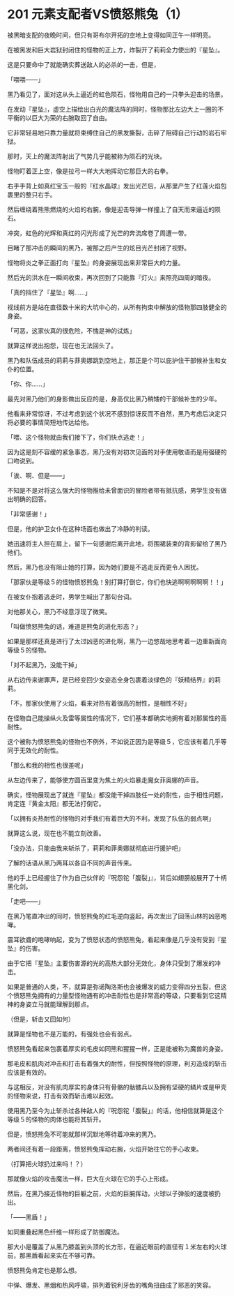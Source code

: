 # 201 元素支配者VS愤怒熊兔（1）

被黑暗支配的夜晚时间，但只有哥布尔开拓的空地上变得如同正午一样明亮。

在被黑发和巨大岩狱封闭住的怪物的正上方，炸裂开了莉莉全力使出的『星坠』。

这是只要命中了就能确实葬送敌人的必杀的一击，但是，

「喂喂——」

黑乃看见了，面对这从头上逼近的虹色陨石，怪物用自己的一只拳头迎击的场景。

在发动『星坠』，虚空上描绘出白光的魔法阵的同时，怪物那比左边大上一圈的不平衡的以巨大为荣的右腕取回了自由。

它非常轻易地只靠力量就将束缚住自己的黑发撕裂，击碎了阻碍自己行动的岩石牢狱。

那时，天上的魔法阵射出了气势几乎能被称为陨石的光块。

怪物盯着正上空，像是拉弓一样大大地挥动它那巨大的右拳。

右手手背上如真红宝玉一般的『红水晶球』发出光芒后，从那里产生了红莲火焰包裹里的整只右手。

然后缠绕着熊熊燃烧的火焰的右腕，像是迎击导弹一样撞上了自天而来逼近的陨石。

冲突，虹色的光辉和真红的闪光形成了光芒的奔流席卷了周遭一带。

目睹了那冲击的瞬间的黑乃，被那之后产生的炫目光芒封闭了视野。

怪物将炎之拳正面打向『星坠』的身姿展现出来非常巨大的力量。

然后光的洪水在一瞬间收束，再次回到了只能靠『灯火』来照亮四周的暗夜。

「真的挡住了『星坠』啊……」

视线前方是站在直径数十米的大坑中心的，从所有拘束中解放的怪物那四肢健全的身姿。

「可恶，这家伙真的很危险，不愧是神的试炼」

就算这样说出抱怨，现在也无法回头了。

黑乃和队伍成员的莉莉与菲奥娜跳到空地上，那正是个可以庇护住干部候补生和女仆的位置。

「你、你……」

最先对黑乃他们的身影做出反应的是，身高仅比黑乃稍矮的干部候补生的少年。

他看来非常惊讶，不过考虑到这个状况不感到惊讶反而不自然，黑乃考虑后决定只将必要的事情简短地传达给他。

「喂、这个怪物就由我们接下了，你们快点逃走！」

因为这是刻不容缓的紧急事态，黑乃没有对初次见面的对手使用敬语而是用强硬的口吻说到。

「诶、啊、但是——」

不知是不是对将这么强大的怪物推给未曾面识的冒险者带有抵抗感，男学生没有做出明确的回答。

「非常感谢！」

但是，他的护卫女仆在这种场面也做出了冷静的判读。

她迅速将主人担在肩上，留下一句感谢后离开此地，将围裙装束的背影留给了黑乃他们。

然后，黑乃也没有阻止她的打算，因为她们要是不逃走反而更令人困扰。

「那家伙是等级５的怪物愤怒熊兔！别打算打倒它，你们也快逃啊啊啊啊啊！！」

在被女仆抱着逃走时，男学生喊出了那句台词。

对他那关心，黑乃不经意浮现了微笑。

「叫做愤怒熊兔的话，难道是熊兔的进化形态？」

如果是那样还真是进行了太过凶恶的进化啊，黑乃一边悠哉地思考着一边重新面向等级５的怪物。

「对不起黑乃，没能干掉」

从右边传来谢罪声，是已经变回少女姿态全身包裹着淡绿色的『妖精结界』的莉莉。

「不，那家伙使用了火焰，看来对热有着很高的耐性，是相性不好」

在怪物自己能操纵火及雷等属性的情况下，它们基本都确实地拥有着对那属性的高耐性。

这个被称为愤怒熊兔的怪物也不例外，不如说正因为是等级５，它应该有着几乎等同于无效化的耐性。

「那么和我的相性也很差呢」

从左边传来了，能够使方圆百里变为焦土的火焰暴走魔女菲奥娜的声音。

确实，怪物展现出了就连『星坠』都没能干掉四肢任一处的耐性，由于相性问题，肯定连『黄金太阳』都无法打倒它。

「以拥有炎热耐性的怪物的对手我们有着巨大的不利，发现了队伍的弱点啊」

就算这么说，现在也不能立刻改善。

「没办法，只能由我来斩杀了，莉莉和菲奥娜就彻底进行援护吧」

了解的话语从黑乃两耳以各自不同的声音传来。

他的手上已经握住了作为自己伙伴的『呪怨铊「腹裂」』，背后如翅膀般展开了十柄黑化剑。

「走吧——」

在黑乃笔直冲出的同时，愤怒熊兔的红毛逆向竖起，再次发出了回荡山林的凶恶咆哮。

震耳欲聋的咆哮响起，变为了愤怒状态的愤怒熊兔，看起来像是几乎没有受到『星坠』的伤害。

由于它把『星坠』主要伤害源的光的高热大部分无效化，身体只受到了爆发的冲击。

如果是普通的人类，不，就算是弥诺陶洛斯也会被爆发的威力变得四分五裂，但这个愤怒熊兔拥有的力量型怪物通有的冲击耐性也是非常高的等级，只要看到它这精神的身姿立马就能理解到那点。

（但是，斩击又回如何）

就算是怪物也不是万能的，有强处也会有弱点。

愤怒熊兔看起来包裹着厚实的毛皮如同熊和猩猩一样，正是能被称为魔兽的身姿。

那毛皮和肌肉对冲击和打击有着强大的耐性，但按照怪物的原理，利刃造成的斩击应该是有效的。

与这相反，对没有肌肉厚实的身体只有骨骼的骷髅兵以及拥有坚硬的鳞片或是甲壳的怪物来说，打击有效而斩击难以起效。

使用黑乃至今为止斩杀过各种敌人的『呪怨铊「腹裂」』的话，他相信就算是这个等级５的怪物的肉体也能将其斩开。

但是，愤怒熊兔不可能就那样沉默地等待着冲来的黑乃。

两者间还有着一段距离，愤怒熊兔挥动右腕，火焰开始往它的手心收束。

（打算把火球扔过来吗！？）

那就像火焰的攻击魔法一样，巨大在火球在它的手心上形成。

然后，在黑乃接近怪物的巨躯之前，火焰的巨腕挥动，火球以子弹般的速度被扔出。

「——黑盾！」

如同重叠起黑色纤维一样形成了防御魔法。

那大小是覆盖了从黑乃膝盖到头顶的长方形，在逼近眼前的直径有１米左右的火球前，那黑盾看起来实在不够可靠。

愤怒熊兔肯定也是那么想。

中弹、爆发、黑烟和热风呼啸，排列着锐利牙齿的嘴角扭曲成了邪恶的笑容。
